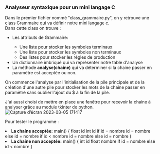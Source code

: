 ### Analyseur syntaxique pour un mini langage C

Dans le premier fichier nommé "class_grammaire.py", on y retrouve une class Grammaire qui va définir notre mini langage c.
</br>
Dans cette class on trouve :
<ul>
 <li>Les attributs de Grammaire:</li>
 <ul>
   <li> Une liste pour stocker les symboles terminaux</li>
   <li>Une liste pour stocker les symboles non terminaux</li>
   <li> Des listes pour stocker les règles de production</li>
 </ul>
 <li>Un dictionnaire imbriqué qui va représenter notre table d'analyse
 <li>La méthode <strong>analyse(chaine)</strong> qui va déterminer si la  chaine passer en paramètre est acceptée ou non.</ul>
 On commence l'analyse par l'initialisation de la pile principale et de la création d'une autre pile pour stocker les mots de la chaine passer en paramètre sans oublier l'ajout du $ à la fin de la pile.</li>
 </br>
 

J'ai aussi choisi de mettre en place une fenêtre pour recevoir la chaine à analyser grâce au module tkinter de python.
![Capture d’écran 2023-03-05 171417](https://user-images.githubusercontent.com/86691120/222972289-4ec73f1a-8aeb-48be-88f2-88914382ed89.png)

Pour tester le programme :
 <li> <strong>La chaine acceptée:</strong> main() { float id int id if id = nombre id = nombre else id = nombre if id < nombre id = nombre else id = nombre }</li>
  <li> <strong>La chaine non acceptée:</strong> main() { int id float nombre if id = nombre else id < nombre }</li>

